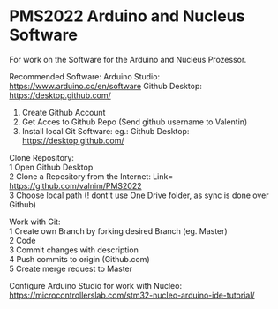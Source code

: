 # PMS2022 Arduino and Nucleus Software
For work on the Software for the Arduino and Nucleus Prozessor.

Recommended Software:
Arduino Studio: https://www.arduino.cc/en/software 
Github Desktop: https://desktop.github.com/

1. Create Github Account  
2. Get Acces to Github Repo (Send github username to Valentin)
3. Install local Git Software: eg.: Github Desktop: https://desktop.github.com/

Clone Repository:  
1 Open Github Desktop  
2 Clone a Repository from the Internet: Link= https://github.com/valnim/PMS2022  
3 Choose local path (! dont't use One Drive folder, as sync is done over Github)  

Work with Git:  
1 Create own Branch by forking desired Branch (eg. Master)  
2 Code  
3 Commit changes with description  
4 Push commits to origin (Github.com)  
5 Create merge request to Master

Configure Arduino Studio for work with Nucleo: https://microcontrollerslab.com/stm32-nucleo-arduino-ide-tutorial/
